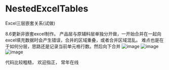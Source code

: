 # NestedExcelTables
Excel三层嵌套关系(试做)

8.6更新非嵌套excel制作。
产品层与原辅料层单独分开做，一开始合并在一起向excel填充数据时会产生错误，合并的区域重叠，或者合并区域混乱。
难点也是在于如何分层，思路还是记录当前单元格行数。然后向下合并
![image](https://github.com/zwb1997/NestedExcelTables/blob/TheMaterialAttachedTable/one.png)
![image](https://github.com/zwb1997/NestedExcelTables/blob/TheMaterialAttachedTable/two.png)
![image](https://github.com/zwb1997/NestedExcelTables/blob/TheMaterialAttachedTable/three.png)


代码比较粗糙，
欢迎指正，
常年在线
